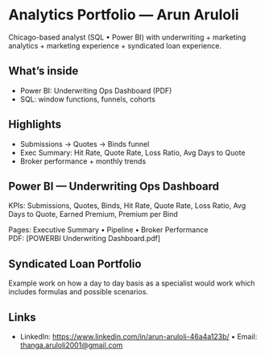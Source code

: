 # Analytics Portfolio — Arun Aruloli

Chicago-based analyst (SQL • Power BI) with underwriting + marketing analytics + marketing experience + syndicated loan experience.

## What’s inside
- Power BI: Underwriting Ops Dashboard (PDF)
- SQL: window functions, funnels, cohorts

## Highlights
- Submissions → Quotes → Binds funnel
- Exec Summary: Hit Rate, Quote Rate, Loss Ratio, Avg Days to Quote
- Broker performance + monthly trends

## Power BI — Underwriting Ops Dashboard
KPIs: Submissions, Quotes, Binds, Hit Rate, Quote Rate, Loss Ratio, Avg Days to Quote, Earned Premium, Premium per Bind

Pages: Executive Summary • Pipeline • Broker Performance  
PDF: [POWERBI Underwriting Dashboard.pdf]


## Syndicated Loan Portfolio
Example work on how a day to day basis as a specialist would work which includes formulas and possible scenarios.

## Links
- LinkedIn: <https://www.linkedin.com/in/arun-aruloli-46a4a123b/> • Email: <thanga.aruloli2001@gmail.com>

